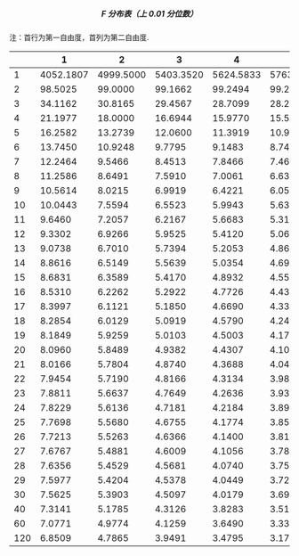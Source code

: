 <h5 align="center">F 分布表（上 0.01 分位数）</h5>

<font size=2>注：首行为第一自由度，首列为第二自由度.</font>

|      | 1         | 2         | 3         | 4         | 5         | 6         | 7         | 8         | 9         | 10        | 12        | 15        | 20        | 24        | 30        | 40        | 60        | 120       |
| ---- | --------- | --------- | --------- | --------- | --------- | --------- | --------- | --------- | --------- | --------- | --------- | --------- | --------- | --------- | --------- | --------- | --------- | --------- |
| 1    | 4052.1807 | 4999.5000 | 5403.3520 | 5624.5833 | 5763.6496 | 5858.9861 | 5928.3557 | 5981.0703 | 6022.4732 | 6055.8467 | 6106.3207 | 6157.2846 | 6208.7302 | 6234.6309 | 6260.6486 | 6286.7821 | 6313.0301 | 6339.3913 |
| 2    | 98.5025   | 99.0000   | 99.1662   | 99.2494   | 99.2993   | 99.3326   | 99.3564   | 99.3742   | 99.3881   | 99.3992   | 99.4159   | 99.4325   | 99.4492   | 99.4575   | 99.4658   | 99.4742   | 99.4825   | 99.4908   |
| 3    | 34.1162   | 30.8165   | 29.4567   | 28.7099   | 28.2371   | 27.9107   | 27.6717   | 27.4892   | 27.3452   | 27.2287   | 27.0518   | 26.8722   | 26.6898   | 26.5975   | 26.5045   | 26.4108   | 26.3164   | 26.2211   |
| 4    | 21.1977   | 18.0000   | 16.6944   | 15.9770   | 15.5219   | 15.2069   | 14.9758   | 14.7989   | 14.6591   | 14.5459   | 14.3736   | 14.1982   | 14.0196   | 13.9291   | 13.8377   | 13.7454   | 13.6522   | 13.5581   |
| 5    | 16.2582   | 13.2739   | 12.0600   | 11.3919   | 10.9670   | 10.6723   | 10.4555   | 10.2893   | 10.1578   | 10.0510   | 9.8883    | 9.7222    | 9.5526    | 9.4665    | 9.3793    | 9.2912    | 9.2020    | 9.1118    |
| 6    | 13.7450   | 10.9248   | 9.7795    | 9.1483    | 8.7459    | 8.4661    | 8.2600    | 8.1017    | 7.9761    | 7.8741    | 7.7183    | 7.5590    | 7.3958    | 7.3127    | 7.2285    | 7.1432    | 7.0567    | 6.9690    |
| 7    | 12.2464   | 9.5466    | 8.4513    | 7.8466    | 7.4604    | 7.1914    | 6.9928    | 6.8400    | 6.7188    | 6.6201    | 6.4691    | 6.3143    | 6.1554    | 6.0743    | 5.9920    | 5.9084    | 5.8236    | 5.7373    |
| 8    | 11.2586   | 8.6491    | 7.5910    | 7.0061    | 6.6318    | 6.3707    | 6.1776    | 6.0289    | 5.9106    | 5.8143    | 5.6667    | 5.5151    | 5.3591    | 5.2793    | 5.1981    | 5.1156    | 5.0316    | 4.9461    |
| 9    | 10.5614   | 8.0215    | 6.9919    | 6.4221    | 6.0569    | 5.8018    | 5.6129    | 5.4671    | 5.3511    | 5.2565    | 5.1114    | 4.9621    | 4.8080    | 4.7290    | 4.6486    | 4.5666    | 4.4831    | 4.3978    |
| 10   | 10.0443   | 7.5594    | 6.5523    | 5.9943    | 5.6363    | 5.3858    | 5.2001    | 5.0567    | 4.9424    | 4.8491    | 4.7059    | 4.5581    | 4.4054    | 4.3269    | 4.2469    | 4.1653    | 4.0819    | 3.9965    |
| 11   | 9.6460    | 7.2057    | 6.2167    | 5.6683    | 5.3160    | 5.0692    | 4.8861    | 4.7445    | 4.6315    | 4.5393    | 4.3974    | 4.2509    | 4.0990    | 4.0209    | 3.9411    | 3.8596    | 3.7761    | 3.6904    |
| 12   | 9.3302    | 6.9266    | 5.9525    | 5.4120    | 5.0643    | 4.8206    | 4.6395    | 4.4994    | 4.3875    | 4.2961    | 4.1553    | 4.0096    | 3.8584    | 3.7805    | 3.7008    | 3.6192    | 3.5355    | 3.4494    |
| 13   | 9.0738    | 6.7010    | 5.7394    | 5.2053    | 4.8616    | 4.6204    | 4.4410    | 4.3021    | 4.1911    | 4.1003    | 3.9603    | 3.8154    | 3.6646    | 3.5868    | 3.5070    | 3.4253    | 3.3413    | 3.2548    |
| 14   | 8.8616    | 6.5149    | 5.5639    | 5.0354    | 4.6950    | 4.4558    | 4.2779    | 4.1399    | 4.0297    | 3.9394    | 3.8001    | 3.6557    | 3.5052    | 3.4274    | 3.3476    | 3.2656    | 3.1813    | 3.0942    |
| 15   | 8.6831    | 6.3589    | 5.4170    | 4.8932    | 4.5556    | 4.3183    | 4.1415    | 4.0045    | 3.8948    | 3.8049    | 3.6662    | 3.5222    | 3.3719    | 3.2940    | 3.2141    | 3.1319    | 3.0471    | 2.9595    |
| 16   | 8.5310    | 6.2262    | 5.2922    | 4.7726    | 4.4374    | 4.2016    | 4.0259    | 3.8896    | 3.7804    | 3.6909    | 3.5527    | 3.4089    | 3.2587    | 3.1808    | 3.1007    | 3.0182    | 2.9330    | 2.8447    |
| 17   | 8.3997    | 6.1121    | 5.1850    | 4.6690    | 4.3359    | 4.1015    | 3.9267    | 3.7910    | 3.6822    | 3.5931    | 3.4552    | 3.3117    | 3.1615    | 3.0835    | 3.0032    | 2.9205    | 2.8348    | 2.7459    |
| 18   | 8.2854    | 6.0129    | 5.0919    | 4.5790    | 4.2479    | 4.0146    | 3.8406    | 3.7054    | 3.5971    | 3.5082    | 3.3706    | 3.2273    | 3.0771    | 2.9990    | 2.9185    | 2.8354    | 2.7493    | 2.6597    |
| 19   | 8.1849    | 5.9259    | 5.0103    | 4.5003    | 4.1708    | 3.9386    | 3.7653    | 3.6305    | 3.5225    | 3.4338    | 3.2965    | 3.1533    | 3.0031    | 2.9249    | 2.8442    | 2.7608    | 2.6742    | 2.5839    |
| 20   | 8.0960    | 5.8489    | 4.9382    | 4.4307    | 4.1027    | 3.8714    | 3.6987    | 3.5644    | 3.4567    | 3.3682    | 3.2311    | 3.0880    | 2.9377    | 2.8594    | 2.7785    | 2.6947    | 2.6077    | 2.5168    |
| 21   | 8.0166    | 5.7804    | 4.8740    | 4.3688    | 4.0421    | 3.8117    | 3.6396    | 3.5056    | 3.3981    | 3.3098    | 3.1730    | 3.0300    | 2.8796    | 2.8010    | 2.7200    | 2.6359    | 2.5484    | 2.4568    |
| 22   | 7.9454    | 5.7190    | 4.8166    | 4.3134    | 3.9880    | 3.7583    | 3.5867    | 3.4530    | 3.3458    | 3.2576    | 3.1209    | 2.9779    | 2.8274    | 2.7488    | 2.6675    | 2.5831    | 2.4951    | 2.4029    |
| 23   | 7.8811    | 5.6637    | 4.7649    | 4.2636    | 3.9392    | 3.7102    | 3.5390    | 3.4057    | 3.2986    | 3.2106    | 3.0740    | 2.9311    | 2.7805    | 2.7017    | 2.6202    | 2.5355    | 2.4471    | 2.3542    |
| 24   | 7.8229    | 5.6136    | 4.7181    | 4.2184    | 3.8951    | 3.6667    | 3.4959    | 3.3629    | 3.2560    | 3.1681    | 3.0316    | 2.8887    | 2.7380    | 2.6591    | 2.5773    | 2.4923    | 2.4035    | 2.3100    |
| 25   | 7.7698    | 5.5680    | 4.6755    | 4.1774    | 3.8550    | 3.6272    | 3.4568    | 3.3239    | 3.2172    | 3.1294    | 2.9931    | 2.8502    | 2.6993    | 2.6203    | 2.5383    | 2.4530    | 2.3637    | 2.2696    |
| 26   | 7.7213    | 5.5263    | 4.6366    | 4.1400    | 3.8183    | 3.5911    | 3.4210    | 3.2884    | 3.1818    | 3.0941    | 2.9578    | 2.8150    | 2.6640    | 2.5848    | 2.5026    | 2.4170    | 2.3273    | 2.2325    |
| 27   | 7.6767    | 5.4881    | 4.6009    | 4.1056    | 3.7848    | 3.5580    | 3.3882    | 3.2558    | 3.1494    | 3.0618    | 2.9256    | 2.7827    | 2.6316    | 2.5522    | 2.4699    | 2.3840    | 2.2938    | 2.1985    |
| 28   | 7.6356    | 5.4529    | 4.5681    | 4.0740    | 3.7539    | 3.5276    | 3.3581    | 3.2259    | 3.1195    | 3.0320    | 2.8959    | 2.7530    | 2.6017    | 2.5223    | 2.4397    | 2.3535    | 2.2629    | 2.1670    |
| 29   | 7.5977    | 5.4204    | 4.5378    | 4.0449    | 3.7254    | 3.4995    | 3.3303    | 3.1982    | 3.0920    | 3.0045    | 2.8685    | 2.7256    | 2.5742    | 2.4946    | 2.4118    | 2.3253    | 2.2344    | 2.1379    |
| 30   | 7.5625    | 5.3903    | 4.5097    | 4.0179    | 3.6990    | 3.4735    | 3.3045    | 3.1726    | 3.0665    | 2.9791    | 2.8431    | 2.7002    | 2.5487    | 2.4689    | 2.3860    | 2.2992    | 2.2079    | 2.1108    |
| 40   | 7.3141    | 5.1785    | 4.3126    | 3.8283    | 3.5138    | 3.2910    | 3.1238    | 2.9930    | 2.8876    | 2.8005    | 2.6648    | 2.5216    | 2.3689    | 2.2880    | 2.2034    | 2.1142    | 2.0194    | 1.9172    |
| 60   | 7.0771    | 4.9774    | 4.1259    | 3.6490    | 3.3389    | 3.1187    | 2.9530    | 2.8233    | 2.7185    | 2.6318    | 2.4961    | 2.3523    | 2.1978    | 2.1154    | 2.0285    | 1.9360    | 1.8363    | 1.7263    |
| 120  | 6.8509    | 4.7865    | 3.9491    | 3.4795    | 3.1735    | 2.9559    | 2.7918    | 2.6629    | 2.5586    | 2.4721    | 2.3363    | 2.1915    | 2.0346    | 1.9500    | 1.8600    | 1.7628    | 1.6557    | 1.5330    |